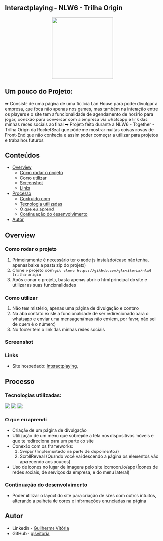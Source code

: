 ## Interactplaying - NLW6 - Trilha Origin
<p align="center">
  <img src="https://img.icons8.com/plasticine/2x/circled-play.png" width="200px" height="200px"/></p>
<p align="center">

## Um pouco do Projeto:

➡ Consiste de uma página de uma fictícia Lan House para poder divulgar a empresa, que foca não apenas nos games, mas também na interação entre os players e o site tem a funcionalidade de agendamento de horário para jogar, conexão para conversar com a empresa via whatsapp e link das minhas redes sociais ao final
➡ Projeto feito durante a NLW6 - Together - Trilha Origin da RocketSeat que pôde me mostrar muitas coisas novas de Front-End que não conhecia e assim poder começar a utilizar para projetos e trabalhos futuros

## Conteúdos

- [Overview](#overview)
  - [Como rodar o projeto](#como-rodar-o-projeto)
  - [Como utilizar](#como-utilizar-o-projeto)
  - [Screenshot](#screenshot)
  - [Links](#links)
- [Processo](#processo)
  - [Contruido com](#construido-com)
  - [Tecnologia utilizadas](#tecnologias-utilizadas)
  - [O que eu aprendi](#oque-eu-aprendi)
  - [Continuação do desenvolvimento](#continuacao-do-desenvolvimento)
- [Autor](#autor)

## Overview

### Como rodar o projeto

 1. Primeiramente é necessário ter o node js instalado(caso não tenha, apenas baixe a pasta zip do projeto) 
 2. Clone o projeto com `git clone https://github.com/glsvitoria/nlw6-trilha-origin`
 3. Após clonar o projeto, basta apenas abrir o html principal do site e utilizar as suas funcionalidades

### Como utilizar

 1. Não tem mistério, apenas uma página de divulgação e contato
 2. Na aba contato existe a funcionalidade de ser redirecionado para o whatsapp e enviar uma mensagem(mas não enviem, por favor, não sei de quem é o número)
 3. No footer tem o link das minhas redes sociais

### Screenshot
### Links
- Site hospedado: [Interactplaying.](link)

## Processo

### Tecnologias utilizadas:

[<img src="https://img.shields.io/static/v1?label=&message=HTML&color=orange&style=for-the-badge&logo=HTML5&logoColor=white" />](https://github.com/glsvitoria)
[<img src="https://img.shields.io/static/v1?label=&message=CSS&color=blue&style=for-the-badge&logo=CSS3&logoColor=white" />](https://github.com/glsvitoria)
[<img src="https://img.shields.io/static/v1?label=&message=JS&color=yellowgreen&style=for-the-badge&logo=JavaScript&logoColor=white" />](https://github.com/glsvitoria)

### O que eu aprendi
 - Criação de um página de divulgação
 - Utilização de um menu que sobrepõe a tela nos dispositivos móveis e que te redireciona para um parte do site
 - Conexão com os frameworks:
    1. Swiper (Implementado na parte de depoimentos)
    2. ScrollReveal (Quando você vai descendo a página os elementos vão aparecendo aos poucos)
 - Uso de icones no lugar de imagens pelo site icomoon.io/app (Ícones de redes sociais, de serviços da empresa, e do menu lateral)

### Continuação do desenvolvimento

 - Poder utilizar o layout do site para criação de sites com outros intuitos, alterando a palheta de cores e informações enunciadas na página

## Autor
- Linkedin - [Guilherme Vitória](https://www.linkedin.com/in/glsvitoria/)
- GitHub - [glsvitoria](https://github.com/glsvitoria)
